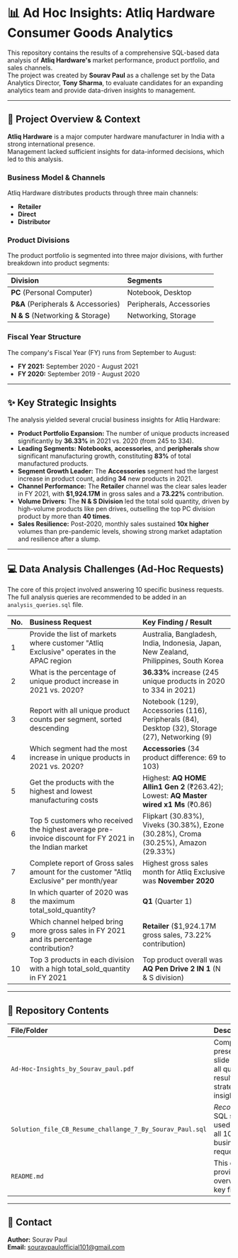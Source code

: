 # 📊 Ad Hoc Insights: Atliq Hardware Consumer Goods Analytics

This repository contains the results of a comprehensive SQL-based data analysis of **Atliq Hardware's** market performance, product portfolio, and sales channels.  
The project was created by **Sourav Paul** as a challenge set by the Data Analytics Director, **Tony Sharma**, to evaluate candidates for an expanding analytics team and provide data-driven insights to management.

---

## 🎯 Project Overview & Context

**Atliq Hardware** is a major computer hardware manufacturer in India with a strong international presence.  
Management lacked sufficient insights for data-informed decisions, which led to this analysis.

### Business Model & Channels
Atliq Hardware distributes products through three main channels:
* **Retailer**
* **Direct**
* **Distributor**

### Product Divisions
The product portfolio is segmented into three major divisions, with further breakdown into product segments:

| Division | Segments |
| :--- | :--- |
| **PC** (Personal Computer) | Notebook, Desktop |
| **P&A** (Peripherals & Accessories) | Peripherals, Accessories |
| **N & S** (Networking & Storage) | Networking, Storage |

### Fiscal Year Structure
The company's Fiscal Year (FY) runs from September to August:
* **FY 2021:** September 2020 - August 2021
* **FY 2020:** September 2019 - August 2020

---

## ✨ Key Strategic Insights

The analysis yielded several crucial business insights for Atliq Hardware:

* **Product Portfolio Expansion:** The number of unique products increased significantly by **36.33%** in 2021 vs. 2020 (from 245 to 334).
* **Leading Segments:** **Notebooks**, **accessories**, and **peripherals** show significant manufacturing growth, constituting **83%** of total manufactured products.
* **Segment Growth Leader:** The **Accessories** segment had the largest increase in product count, adding **34** new products in 2021.
* **Channel Performance:** The **Retailer** channel was the clear sales leader in FY 2021, with **$1,924.17M** in gross sales and a **73.22%** contribution.
* **Volume Drivers:** The **N & S Division** led the total sold quantity, driven by high-volume products like pen drives, outselling the top PC division product by more than **40 times**.
* **Sales Resilience:** Post-2020, monthly sales sustained **10x higher** volumes than pre-pandemic levels, showing strong market adaptation and resilience after a slump.

---

## 💻 Data Analysis Challenges (Ad-Hoc Requests)

The core of this project involved answering 10 specific business requests. The full analysis queries are recommended to be added in an `analysis_queries.sql` file.

| No. | Business Request | Key Finding / Result |
| :--- | :--- | :--- |
| 1 | Provide the list of markets where customer "Atliq Exclusive" operates in the APAC region | Australia, Bangladesh, India, Indonesia, Japan, New Zealand, Philippines, South Korea |
| 2 | What is the percentage of unique product increase in 2021 vs. 2020? | **36.33%** increase (245 unique products in 2020 to 334 in 2021) |
| 3 | Report with all unique product counts per segment, sorted descending | Notebook (129), Accessories (116), Peripherals (84), Desktop (32), Storage (27), Networking (9) |
| 4 | Which segment had the most increase in unique products in 2021 vs. 2020? | **Accessories** (34 product difference: 69 to 103) |
| 5 | Get the products with the highest and lowest manufacturing costs | Highest: **AQ HOME Allin1 Gen 2** (₹263.42); Lowest: **AQ Master wired x1 Ms** (₹0.86) |
| 6 | Top 5 customers who received the highest average pre-invoice discount for FY 2021 in the Indian market | Flipkart (30.83%), Viveks (30.38%), Ezone (30.28%), Croma (30.25%), Amazon (29.33%) |
| 7 | Complete report of Gross sales amount for the customer "Atliq Exclusive" per month/year | Highest gross sales month for Atliq Exclusive was **November 2020** |
| 8 | In which quarter of 2020 was the maximum total_sold_quantity? | **Q1** (Quarter 1) |
| 9 | Which channel helped bring more gross sales in FY 2021 and its percentage contribution? | **Retailer** ($1,924.17M gross sales, 73.22% contribution) |
| 10 | Top 3 products in each division with a high total_sold_quantity in FY 2021 | Top product overall was **AQ Pen Drive 2 IN 1** (N & S division) |

---

## 📂 Repository Contents

| File/Folder | Description |
| :--- | :--- |
| `Ad-Hoc-Insights_by_Sourav_paul.pdf` | Complete presentation slide deck with all queries, results, and strategic insights |
| `Solution_file_CB_Resume_challange_7_By_Sourav_Paul.sql` | *Recommended:* SQL scripts used to answer all 10 ad hoc business requests |
| `README.md` | This document, providing an overview and key findings |

---

## 📧 Contact

**Author:** Sourav Paul  
**Email:** souravpaulofficial101@gmail.com
